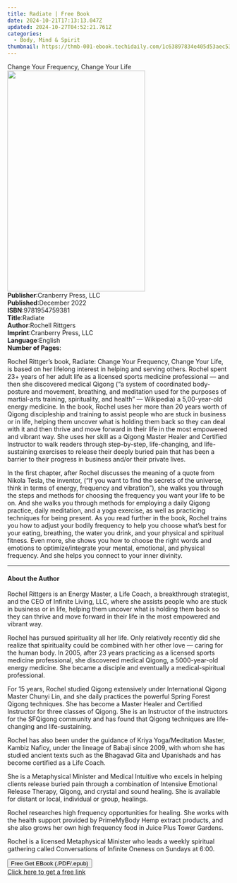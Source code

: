```yaml
---
title: Radiate | Free Book
date: 2024-10-21T17:13:13.047Z
updated: 2024-10-27T04:52:21.761Z
categories:
  - Body, Mind & Spirit
thumbnail: https://thmb-001-ebook.techidaily.com/1c63897834e405d53aec53992ae827d24044f0a2b8b90bb2073549479d472abb.jpg
---
```

<main id="book-container">
  <div class="flex flex-col">
    <div class="book-brief flex-1 py-6 px-4 sm:p-6 md:py-10 md:px-8">
      <!-- brief-->
      <div class="book-brief-main">Change Your Frequency, Change Your Life</div>
    </div>
    <div
      class="book-meta-info flex-1 grid gap-4 col-start-1 col-end-3 row-start-1 sm:mb-6 sm:grid-cols-4 lg:gap-6 lg:col-start-2 lg:row-end-6 lg:row-span-6 lg:mb-0"
    >
      <div
        class="book-meta-info-left place-content-center mt-4 p-4 text-sm leading-6 col-start-2 col-span-2 dark:text-slate-400"
      >
        <img
          class="w-full h-500 object-cover rounded-lg sm:h-255 sm:col-span-2 lg:col-span-full"
          src="https://img-001-ebook.techidaily.com/722b417fb8d9b05690763c534365e72411a9924cce0d78c4aadb6e3c68ef0faf.jpg"
          alt=""
          width="312"
          height="500"
        />
      </div>
      <div
        class="book-meta-info-right mt-2 col-start-1 row-start-2 col-span-3 self-center"
      >
        <!-- meta data  -->
        <div class="flex flex-col px-4 md:px-8">
          <div class="flex-1">
            <strong>Publisher</strong>:<span class="px-2"
              >Cranberry Press, LLC</span
            >
          </div>
          <div class="flex-1">
            <strong>Published</strong>:<span class="px-2">December 2022</span>
          </div>
          <div class="flex-1">
            <strong>ISBN</strong>:<span class="px-2">9781954759381</span>
          </div>
          <div class="flex-1">
            <strong>Title</strong>:<span class="px-2">Radiate</span>
          </div>
          <div class="flex-1">
            <strong>Author</strong>:<span class="px-2">Rochell Rittgers</span>
          </div>
          <div class="flex-1">
            <strong>Imprint</strong>:<span class="px-2"
              >Cranberry Press, LLC</span
            >
          </div>
          <div class="flex-1">
            <strong>Language</strong>:<span class="px-2">English</span>
          </div>
          <div class="flex-1">
            <strong>Number of Pages</strong>:<span class="px-2"></span>
          </div>
        </div>
      </div>
    </div>
    <div class="book-description flex-1 py-6 px-4 sm:p-6 md:py-10 md:px-8">
      <div class="book-description-main">
        <div accordion-content="" id="description">
          <p>
            Rochel Rittger’s book, Radiate: Change Your Frequency, Change Your
            Life, is based on her lifelong interest in helping and serving
            others. Rochel spent 23+ years of her adult life as a licensed
            sports medicine professional — and then she discovered medical
            Qigong (“a system of coordinated body-posture and movement,
            breathing, and meditation used for the purposes of martial-arts
            training, spirituality, and health” — Wikipedia) a 5,00-year-old
            energy medicine. In the book, Rochel uses her more than 20 years
            worth of Qigong discipleship and training to assist people who are
            stuck in business or in life, helping them uncover what is holding
            them back so they can deal with it and then thrive and move forward
            in their life in the most empowered and vibrant way. She uses her
            skill as a Qigong Master Healer and Certified Instructor to walk
            readers through step-by-step, life-changing, and life-sustaining
            exercises to release their deeply buried pain that has been a
            barrier to their progress in business and/or their private lives.
          </p>
          <p></p>
          <p>
            In the first chapter, after Rochel discusses the meaning of a quote
            from Nikola Tesla, the inventor, (“If you want to find the secrets
            of the universe, think in terms of energy, frequency and
            vibration”), she walks you through the steps and methods for
            choosing the frequency you want your life to be on. And she walks
            you through methods for employing a daily Qigong practice, daily
            meditation, and a yoga exercise, as well as practicing techniques
            for being present. As you read further in the book, Rochel trains
            you how to adjust your bodily frequency to help you choose what’s
            best for your eating, breathing, the water you drink, and your
            physical and spiritual fitness. Even more, she shows you how to
            choose the right words and emotions to optimize/integrate your
            mental, emotional, and physical frequency. And she helps you connect
            to your inner divinity.
          </p>
        </div>
        <div class="accordion-fader"></div>
      </div>
    </div>
    <div class="book-excerpts flex-1 py-6 px-4 sm:p-6 md:py-10 md:px-8">
      <!-- excerpts-->
      <div class="book-excerpts-main">
        <hr />
        <h4 class="placeholder placeholder-heading">
          <span>About the Author</span>
        </h4>
        <p></p>
        <p>
          Rochel Rittgers is an Energy Master, a Life Coach, a breakthrough
          strategist, and the CEO of Infinite Living, LLC, where she assists
          people who are stuck in business or in life, helping them uncover what
          is holding them back so they can thrive and move forward in their life
          in the most empowered and vibrant way.
        </p>
        <p>
          Rochel has pursued spirituality all her life. Only relatively recently
          did she realize that spirituality could be combined with her other
          love — caring for the human body. In 2005, after 23 years practicing
          as a licensed sports medicine professional, she discovered medical
          Qigong, a 5000-year-old energy medicine. She became a disciple and
          eventually a medical-spiritual professional.
        </p>
        <p>
          For 15 years, Rochel studied Qigong extensively under International
          Qigong Master Chunyi Lin, and she daily practices the powerful Spring
          Forest Qigong techniques. She has become a Master Healer and Certified
          Instructor for three classes of Qigong. She is an Instructor of the
          instructors for the SFQigong community and has found that Qigong
          techniques are life-changing and life-sustaining.
        </p>
        <p>
          Rochel has also been under the guidance of Kriya Yoga/Meditation
          Master, Kambiz Naficy, under the lineage of Babaji since 2009, with
          whom she has studied ancient texts such as the Bhagavad Gita and
          Upanishads and has become certified as a Life Coach.
        </p>
        <p>
          She is a Metaphysical Minister and Medical Intuitive who excels in
          helping clients release buried pain through a combination of Intensive
          Emotional Release Therapy, Qigong, and crystal and sound healing. She
          is available for distant or local, individual or group, healings.
        </p>
        <p>
          Rochel researches high frequency opportunities for healing. She works
          with the health support provided by PrimeMyBody Hemp extract products,
          and she also grows her own high frequency food in Juice Plus Tower
          Gardens.
        </p>
        <p>
          Rochel is a licensed Metaphysical Minister who leads a weekly
          spiritual gathering called Conversations of Infinite Oneness on
          Sundays at 6:00.
        </p>
        <p></p>
      </div>
    </div>
    <div
      class="book-about-author flex-1 py-6 px-4 sm:p-6 md:py-10 md:px-8"
    ></div>
    <div class="book-free-get flex-1 py-6 px-4 sm:p-6 md:py-10 md:px-8">
      <button
        id="btn-free-get"
        class="bg-blue-500 hover:bg-blue-700 text-white font-bold py-2 px-4 rounded"
      >
        Free Get EBook (.PDF/.epub)
      </button>
      <div id="countdown-display" class="px-2 text-lg mt-2"></div>
      <a
        id="free-link"
        class="hidden bg-blue-500 hover:bg-blue-700 text-white font-bold py-2 px-4 rounded"
        href="https://www.ebooks.com/en-us/book/210693357/radiate/rochell-rittgers/"
        target="_blank"
        >Click here to get a free link</a
      >
    </div>
    <script>
      let countdownTime = 0;
      let countdownInterval = null;
      document
        .getElementById('btn-free-get')
        .addEventListener('click', startCountdown);
      function startCountdown() {
        countdownTime = new Date().getTime() + 60000 * 3;
        countdownInterval = setInterval(updateCountdown, 1000);
        document.getElementById('btn-free-get').disabled = true;
        document
          .getElementById('btn-free-get')
          .classList.add('bg-gray-500', 'cursor-not-allowed');
      }
      function updateCountdown() {
        let currentTime = new Date().getTime();
        let timeLeft = countdownTime - currentTime;
        let secondsLeft = Math.floor(timeLeft / 1000);
        document.getElementById('countdown-display').innerHTML =
          `Remaining time: ${secondsLeft} seconds.`;
        if (secondsLeft <= 0) {
          clearInterval(countdownInterval);
          document.getElementById('btn-free-get').classList.add('hidden');
          document.getElementById('free-link').classList.remove('hidden');
          document.getElementById('countdown-display').innerHTML = '';
        }
      }
    </script>
  </div>
</main>

<ins class="adsbygoogle"
      style="display:block"
      data-ad-client="ca-pub-7571918770474297"
      data-ad-slot="8358498916"
      data-ad-format="auto"
      data-full-width-responsive="true"></ins>
    